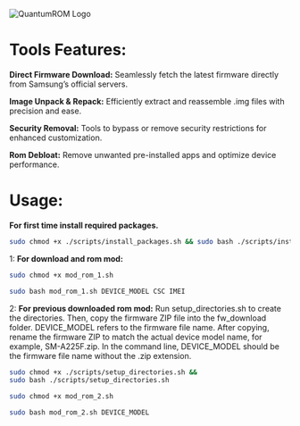 ![QuantumROM Logo](QuantumROM/logo/QuantumROM.jpg)

# Tools Features:
**Direct Firmware Download:**
Seamlessly fetch the latest firmware directly from Samsung’s official servers.

**Image Unpack & Repack:**
 Efficiently extract and reassemble .img files with precision and ease.

**Security Removal:**
Tools to bypass or remove security restrictions for enhanced customization.

**Rom Debloat:**
Remove unwanted pre-installed apps and optimize device performance.

# Usage: #
**For first time install required packages.**
```bash
sudo chmod +x ./scripts/install_packages.sh && sudo bash ./scripts/install_packages.sh
```

1:  **For download and rom mod:**
```bash
sudo chmod +x mod_rom_1.sh
```
```bash
sudo bash mod_rom_1.sh DEVICE_MODEL CSC IMEI
```

2:  **For previous downloaded rom mod:**
Run setup_directories.sh to create the directories. Then, copy the firmware ZIP file into the fw_download folder. DEVICE_MODEL refers to the firmware file name. After copying, rename the firmware ZIP to match the actual device model name, for example, SM-A225F.zip. In the command line, DEVICE_MODEL should be the firmware file name without the .zip extension.

```bash
sudo chmod +x ./scripts/setup_directories.sh &&
sudo bash ./scripts/setup_directories.sh
```

```bash
sudo chmod +x mod_rom_2.sh
```
```bash
sudo bash mod_rom_2.sh DEVICE_MODEL
```
